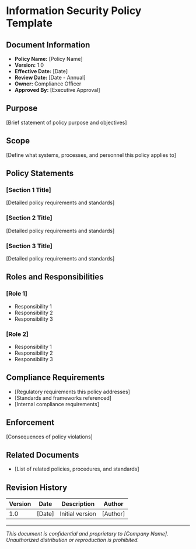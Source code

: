 # Information Security Policy Template

## Document Information
- **Policy Name:** [Policy Name]
- **Version:** 1.0
- **Effective Date:** [Date]
- **Review Date:** [Date - Annual]
- **Owner:** Compliance Officer
- **Approved By:** [Executive Approval]

## Purpose
[Brief statement of policy purpose and objectives]

## Scope
[Define what systems, processes, and personnel this policy applies to]

## Policy Statements

### [Section 1 Title]
[Detailed policy requirements and standards]

### [Section 2 Title]
[Detailed policy requirements and standards]

### [Section 3 Title]
[Detailed policy requirements and standards]

## Roles and Responsibilities

### [Role 1]
- Responsibility 1
- Responsibility 2
- Responsibility 3

### [Role 2]
- Responsibility 1
- Responsibility 2
- Responsibility 3

## Compliance Requirements
- [Regulatory requirements this policy addresses]
- [Standards and frameworks referenced]
- [Internal compliance requirements]

## Enforcement
[Consequences of policy violations]

## Related Documents
- [List of related policies, procedures, and standards]

## Revision History
| Version | Date | Description | Author |
|---------|------|-------------|--------|
| 1.0 | [Date] | Initial version | [Author] |

---

*This document is confidential and proprietary to [Company Name]. Unauthorized distribution or reproduction is prohibited.*
